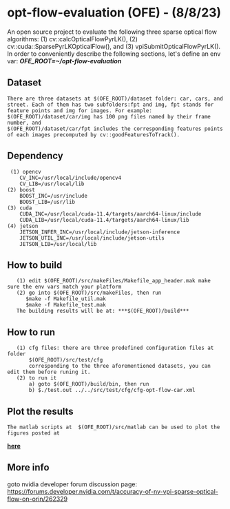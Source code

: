 # opt-flow-evaluation (OFE) - (8/8/23)
       
An open source project to evaluate the following three sparse optical flow algorithms: 
(1) cv::calcOpticalFlowPyrLK(), (2) cv::cuda::SparsePyrLKOpticalFlow(), and (3) vpiSubmitOpticalFlowPyrLK().
In order to conveniently describe the following sections, let's define an env var:
***OFE_ROOT=~/opt-flow-evaluation***
## Dataset
	There are three datasets at $(OFE_ROOT)/dataset folder: car, cars, and street. Each of them has two subfolders:fpt and img, fpt stands for feature points and img for images. For example:
	$(OFE_ROOT)/dataset/car/img has 100 png files named by their frame number, and 
	$(OFE_ROOT)/dataset/car/fpt includes the corresponding features points of each images precomputed by cv::goodFeaturesToTrack().
## Dependency
     (1) opencv
        CV_INC=/usr/local/include/opencv4
        CV_LIB=/usr/local/lib
	(2) boost
        BOOST_INC=/usr/include
        BOOST_LIB=/usr/lib		
	(3) cuda
        CUDA_INC=/usr/local/cuda-11.4/targets/aarch64-linux/include
        CUDA_LIB=/usr/local/cuda-11.4/targets/aarch64-linux/lib
	(4) jetson
	    JETSON_INFER_INC=/usr/local/include/jetson-inference
        JETSON_UTIL_INC=/usr/local/include/jetson-utils
        JETSON_LIB=/usr/local/lib
## How to build 
	   (1) edit $(OFE_ROOT)/src/makeFiles/Makefile_app_header.mak make sure the env vars match your platform
	   (2) go into $(OFE_ROOT)/src/makeFiles, then run
	      $make -f Makefile_util.mak
	      $make -f Makefile_test.mak
	   The building results will be at: ***$(OFE_ROOT)/build***
## How to run
       (1) cfg files: there are three predefined configuration files at folder
           $(OFE_ROOT)/src/test/cfg
           corresponding to the three aforementioned datasets, you can edit them before runing it.
       (2) to run it
           a) goto $(OFE_ROOT)/build/bin, then run
           b) $./test.out ../../src/test/cfg/cfg-opt-flow-car.xml
## Plot the results
	The matlab scripts at  $(OFE_ROOT)/src/matlab can be used to plot the figures posted at 
 **[here](https://forums.developer.nvidia.com/t/accuracy-of-nv-vpi-sparse-optical-flow-on-orin/262329)**
## More info
   goto nvidia developer forum discussion page:  <https://forums.developer.nvidia.com/t/accuracy-of-nv-vpi-sparse-optical-flow-on-orin/262329>

   

       

	   	  
